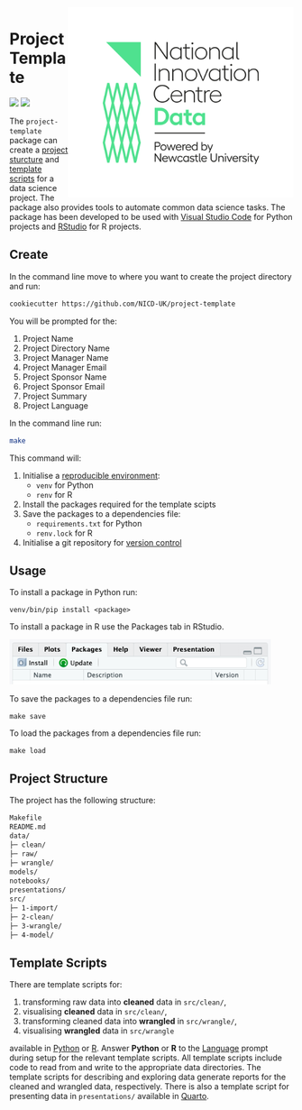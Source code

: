 <img src="figures/logo.png" width=400 align="right">

# Project Template

![](https://img.shields.io/github/v/release/NICD-UK/project-template?color=4ce48c&include_prereleases)
![](https://img.shields.io/github/license/NICD-UK/project-template)

The `project-template` package can create a [project sturcture](#project-structure) and [template scripts](#templates-scripts) for a data science project. The package also provides tools to automate common data science tasks. The package has been developed to be used with [Visual Studio Code](https://code.visualstudio.com) for Python projects and [RStudio](https://posit.co/products/open-source/rstudio/) for R projects.

## Create

In the command line move to where you want to create the project directory and run:

```bash
cookiecutter https://github.com/NICD-UK/project-template
```

You will be prompted for the:

1. Project Name
2. Project Directory Name
3. Project Manager Name
4. Project Manager Email
5. Project Sponsor Name
6. Project Sponsor Email
7. Project Summary
8. <a name="language">Project Language</a>

In the command line run:

```bash
make
```

This command will:

1. Initialise a [reproducible environment](https://the-turing-way.netlify.app/reproducible-research/renv.html):
    - `venv` for Python
    - `renv` for R
2. Install the packages required for the template scipts
3. Save the packages to a dependencies file:
    - `requirements.txt` for Python
    - `renv.lock` for R
4. Initialise a git repository for [version control](https://the-turing-way.netlify.app/reproducible-research/vcs.html)

## Usage

To install a package in Python run:

```
venv/bin/pip install <package>
```

To install a package in R use the Packages tab in RStudio.

<img src="figures/rstudio-packages.png" height=80>

To save the packages to a dependencies file run:

```
make save
```

To load the packages from a dependencies file run:

```
make load
```

## Project Structure

The project has the following structure:

```
Makefile
README.md
data/
├─ clean/
├─ raw/
├─ wrangle/
models/
notebooks/
presentations/
src/
├─ 1-import/
├─ 2-clean/
├─ 3-wrangle/
├─ 4-model/
```

## Template Scripts

There are template scripts for:

1. transforming raw data into **cleaned** data in `src/clean/`,
2. visualising **cleaned** data in `src/clean/`,
3. transforming cleaned data into **wrangled** in `src/wrangle/`,
4. visualising **wrangled** data in `src/wrangle`

available in [Python](https://www.python.org) or [R](https://www.r-project.org). Answer **Python** or **R** to the [Language](#language) prompt during setup for the relevant template scripts. All template scripts include code to read from and write to the appropriate data directories. The template scripts for describing and exploring data generate reports for the cleaned and wrangled data, respectively. There is also a template script for presenting data in `presentations/` available in [Quarto](https://quarto.org).

